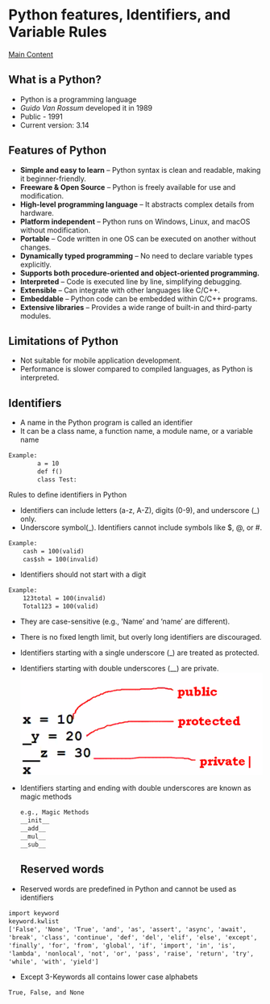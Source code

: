 # Python features, Identifiers, and Variable Rules
[Main Content](../README.md)
## What is a Python?
- Python is a programming language
- *Guido Van Rossum* developed it in 1989
- Public - 1991
- Current version: 3.14 

## Features of Python
- **Simple and easy to learn**  – Python syntax is clean and readable, making it beginner-friendly.
- **Freeware & Open Source**  – Python is freely available for use and modification.
- **High-level programming language**  – It abstracts complex details from hardware.
- **Platform independent**  – Python runs on Windows, Linux, and macOS without modification.
- **Portable**  – Code written in one OS can be executed on another without changes.
- **Dynamically typed programming**  – No need to declare variable types explicitly.
- **Supports both procedure-oriented and object-oriented programming.** 
- **Interpreted**  – Code is executed line by line, simplifying debugging.
- **Extensible**  – Can integrate with other languages like C/C++.
- **Embeddable**  – Python code can be embedded within C/C++ programs.
- **Extensive libraries** – Provides a wide range of built-in and third-party modules.

## Limitations of Python
- Not suitable for mobile application development.
- Performance is slower compared to compiled languages, as Python is interpreted.

## Identifiers
- A name in the Python program is called an identifier
- It can be a class name, a function name, a module name, or a variable name
```
Example:
		a = 10
		def f()
		class Test:
```
Rules to define identifiers in Python
- Identifiers can include letters (a-z, A-Z), digits (0-9), and underscore (_) only.
- Underscore symbol(_). Identifiers cannot include symbols like $, @, or #.
```
Example:
	cash = 100(valid)
	cas$sh = 100(invalid)
```
- Identifiers should not start with a digit
```
Example:
	123total = 100(invalid)
	Total123 = 100(valid)
```
- They are case-sensitive (e.g., ‘Name’ and ‘name’ are different).
- There is no fixed length limit, but overly long identifiers are discouraged.
- Identifiers starting with a single underscore (_) are treated as protected.
- Identifiers starting with double underscores (__) are private.
![Identifiers](Images/private_public_protected_var.png)

- Identifiers starting and ending with double underscores are known as magic methods
  ```
  e.g., Magic Methods
  __init__
  __add__
  __mul__
  __sub__
  ```
  ## Reserved words
- Reserved words are predefined in Python and cannot be used as identifiers

```
import keyword
keyword.kwlist
['False', 'None', 'True', 'and', 'as', 'assert', 'async', 'await', 'break', 'class', 'continue', 'def', 'del', 'elif', 'else', 'except', 'finally', 'for', 'from', 'global', 'if', 'import', 'in', 'is', 'lambda', 'nonlocal', 'not', 'or', 'pass', 'raise', 'return', 'try', 'while', 'with', 'yield']
```
- Except 3-Keywords all contains lower case alphabets 
```
True, False, and None
```
